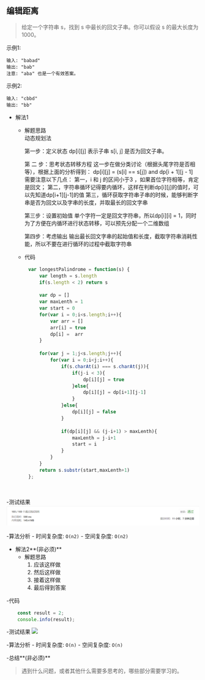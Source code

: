 ## 编辑距离

> 给定一个字符串 s，找到 s 中最长的回文子串。你可以假设 s 的最大长度为 1000。

示例1:
```text
输入: "babad"
输出: "bab"
注意: "aba" 也是一个有效答案。
```
示例2:
```text
输入: "cbbd"
输出: "bb"
```

- 解法1
  - 解题思路    
    动态规划法
	
	第一步：定义状态
	dp[i][j] 表示子串 s[i, j] 是否为回文子串。
	
	第 二 步：思考状态转移方程
	这一步在做分类讨论（根据头尾字符是否相等），根据上面的分析得到：
	dp[i][j] = (s[i] == s[j]) and dp[i + 1][j - 1]
	需要注意以下几点：
		第一，i 和 j 的区间小于3 ，如果首位字符相等，肯定是回文；
		第二，字符串循环记得要内循环，这样在判断dp[i][j]的值时，可以先知道dp[i+1][j-1]的值
		第三，循环获取字符串子串的时候，能够判断字串是否为回文以及字串的长度，并取最长的回文字串
	
	第三步：设置初始值
	单个字符一定是回文字符串，所以dp[i][i] = 1，同时为了方便在内循环进行状态转移，可以预先分配一个二维数组
	
	第四步：考虑输出
	输出最长回文字串的起始值和长度，截取字符串消耗性能，所以不要在进行循环的过程中截取字符串

    
  - 代码
``` javascript
		var longestPalindrome = function(s) {
			var length = s.length
			if(s.length < 2) return s
			
			var dp = []
			var maxLenth = 1
			var start = 0
			for(var i = 0;i<s.length;i++){
				var arr = []
				arr[i] = true
				dp[i] =  arr
			}
			
			for(var j = 1;j<s.length;j++){
				for(var i = 0;i<j;i++){
					if(s.charAt(i) === s.charAt(j)){
						if(j-i < 3){
							dp[i][j] = true
						}else{
							dp[i][j] = dp[i+1][j-1]
						}
					}else{
						dp[i][j] = false
					}
					
					if(dp[i][j] && (j-i+1) > maxLenth){
						maxLenth = j-i+1
						start = i
					}
				}
			}
			return s.substr(start,maxLenth+1)
		};
	
	
```
  
-测试结果
![](result3-1.png)
    
-算法分析
    - 时间复杂度: `O(n2)`
    - 空间复杂度: `O(n2)`

- 解法2**(非必须)**
  - 解题思路
    1. 应该这样做
    2. 然后这样做
    3. 接着这样做
    4. 最后得到答案
    
-代码
```javascript
    const result = 2;
    console.info(result);
```
    
-测试结果
![](result1-2.jpg)
       
-算法分析
    - 时间复杂度: `O(n)`
    - 空间复杂度: `O(n)`

-总结**(非必须)**
  > 遇到什么问题，或者其他什么需要多思考的，哪些部分需要学习的。